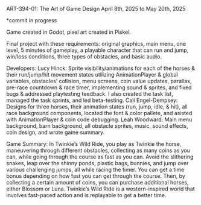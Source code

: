 ART-394-01: The Art of Game Design
April 8th, 2025 to May 20th, 2025

*commit in progress

Game created in Godot, pixel art created in Piskel. 

Final project with these requirements: original graphics, main menu, one level, 5 minutes of gameplay, a playable character that can run and jump, win/loss conditions, three types of obstacles, and basic audio. 

Developers:
Lucy Hinck: Sprite visibility/animations for each of the horses & their run/jump/hit movement states utilizing AnimationPlayer & global variables, obstacles’ collision, menu screens, coin value updates, parallax, pre-race countdown & race timer, implementing sound & sprites, and fixed bugs & addressed playtesting feedback. I also created the task list, managed the task sprints, and led beta-testing. 
Cali Engel-Dempsey: Designs for three horses, their animation states (run, jump, idle, & hit), all race background components, located the font & color pallete, and asisted with AnimationPlayer & coin code debugging. 
Leah Woodward: Main menu background, barn background, all obstacle sprites, music, sound effects, coin design, and wrote game summary.

Game Summary:
In Twinkie’s Wild Ride, you play as Twinkie the horse, maneuvering through different obstacles, collecting as many coins as you can, while going through the course as fast as you can. Avoid the slithering snakes, leap over the shinny ponds, plastic bags, bunnies, and jump over various challenging jumps, all while racing the timer. You can get a time bonus depending on how fast you can get through the course. Then, by collecting a certain amount of coins,  you can purchase additional horses, either Blossom or Luna. Twinkie’s Wild Ride is a western-inspired world that involves fast-paced action and is replayable to get a better time.
